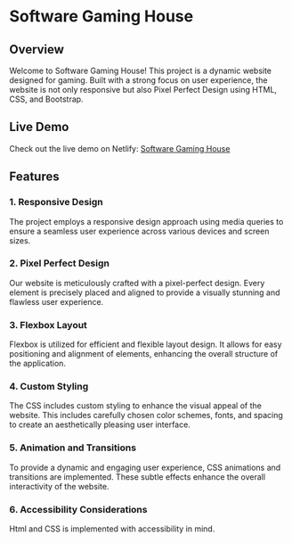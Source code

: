 # Software Gaming House

## Overview

Welcome to Software Gaming House! This project is a dynamic website designed for gaming. Built with a strong focus on user experience, the website is not only responsive but also  Pixel Perfect Design using HTML, CSS, and Bootstrap.


## Live Demo

Check out the live demo on Netlify: [Software Gaming House](https://app.netlify.com/sites/snazzy-mandazi-38dc42/overview)

## Features

### 1. Responsive Design

The project employs a responsive design approach using media queries to ensure a seamless user experience across various devices and screen sizes.

### 2. Pixel Perfect Design

Our website is meticulously crafted with a pixel-perfect design. Every element is precisely placed and aligned to provide a visually stunning and flawless user experience.

### 3. Flexbox Layout

Flexbox is utilized for efficient and flexible layout design. It allows for easy positioning and alignment of elements, enhancing the overall structure of the application.

### 4. Custom Styling

The CSS includes custom styling to enhance the visual appeal of the website. This includes carefully chosen color schemes, fonts, and spacing to create an aesthetically pleasing user interface.

### 5. Animation and Transitions

To provide a dynamic and engaging user experience, CSS animations and transitions are implemented. These subtle effects enhance the overall interactivity of the website.

### 6. Accessibility Considerations

Html and CSS is implemented with accessibility in mind.

